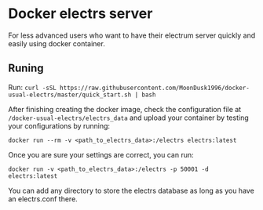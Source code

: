 
# Docker electrs server

For less advanced users who want to have their electrum server quickly and easily using docker container.
## Runing
Run: `curl -sSL https://raw.githubusercontent.com/MoonDusk1996/docker-usual-electrs/master/quick_start.sh | bash`

After finishing creating the docker image, check the configuration file at `/docker-usual-electrs/electrs_data` and upload your container by testing your configurations by running:

`docker run --rm -v <path_to_electrs_data>:/electrs electrs:latest`

Once you are sure your settings are correct, you can run:

`docker run -v <path_to_electrs_data>:/electrs -p 50001 -d electrs:latest`

You can add any directory to store the electrs database as long as you have an electrs.conf there.
